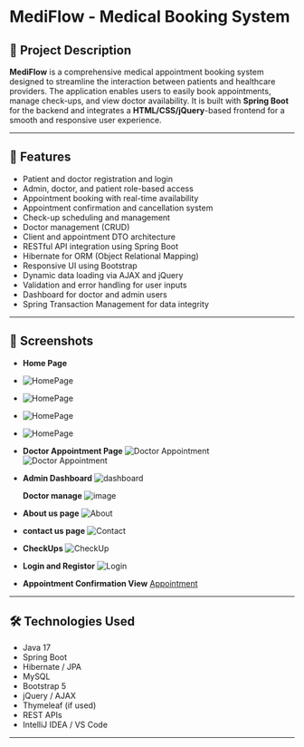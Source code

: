 # MediFlow - Medical Booking System

## 📌 Project Description
**MediFlow** is a comprehensive medical appointment booking system designed to streamline the interaction between patients and healthcare providers. The application enables users to easily book appointments, manage check-ups, and view doctor availability. It is built with **Spring Boot** for the backend and integrates a **HTML/CSS/jQuery**-based frontend for a smooth and responsive user experience.

---

## 🚀 Features

- Patient and doctor registration and login
- Admin, doctor, and patient role-based access
- Appointment booking with real-time availability
- Appointment confirmation and cancellation system
- Check-up scheduling and management
- Doctor management (CRUD)
- Client and appointment DTO architecture
- RESTful API integration using Spring Boot
- Hibernate for ORM (Object Relational Mapping)
- Responsive UI using Bootstrap
- Dynamic data loading via AJAX and jQuery
- Validation and error handling for user inputs
- Dashboard for doctor and admin users
- Spring Transaction Management for data integrity

---

## 📸 Screenshots

- **Home Page**
- ![HomePage](https://github.com/nimilamudalige/Medical_Booking_System/blob/ef39b162d5663a9aa85d990fe5a8f10ab9bb21e0/Screenshot%20(70).png)
- ![HomePage](https://github.com/nimilamudalige/Medical_Booking_System/blob/ef39b162d5663a9aa85d990fe5a8f10ab9bb21e0/Screenshot%20(71).png)
- ![HomePage](https://github.com/nimilamudalige/Medical_Booking_System/blob/ef39b162d5663a9aa85d990fe5a8f10ab9bb21e0/Screenshot%20(72).png)
- ![HomePage](https://github.com/nimilamudalige/Medical_Booking_System/blob/ef39b162d5663a9aa85d990fe5a8f10ab9bb21e0/Screenshot%20(73).png)

- **Doctor Appointment Page**
![Doctor Appointment](https://github.com/nimilamudalige/Medical_Booking_System/blob/786d4bd75c86a59c4d61cfb479f06134b4ede97b/Screenshot%20(80).png)
![Doctor Appointment](https://github.com/nimilamudalige/Medical_Booking_System/blob/786d4bd75c86a59c4d61cfb479f06134b4ede97b/Screenshot%20(81).png)

- **Admin Dashboard**
  ![dashboard](https://github.com/nimilamudalige/Medical_Booking_System/blob/17bb404e7c278d32feb47df9476360dc110ae0c1/Screenshot%20(85).png)

   **Doctor manage**
  ![image](https://github.com/nimilamudalige/Medical_Booking_System/blob/4dc7d6ea69909356db28c4263c2ff2adb352d55d/Screenshot%20(87).png)
- **About us page**
  ![About](https://github.com/nimilamudalige/Medical_Booking_System/blob/786d4bd75c86a59c4d61cfb479f06134b4ede97b/Screenshot%20(79).png)
- **contact us page**
  ![Contact](https://github.com/nimilamudalige/Medical_Booking_System/blob/786d4bd75c86a59c4d61cfb479f06134b4ede97b/Screenshot%20(78).png)
  
- **CheckUps**
  ![CheckUp](https://github.com/nimilamudalige/Medical_Booking_System/blob/4dc7d6ea69909356db28c4263c2ff2adb352d55d/Screenshot%20(88).png)
  
- **Login and Registor**
![Login](https://github.com/nimilamudalige/Medical_Booking_System/blob/17bb404e7c278d32feb47df9476360dc110ae0c1/Screenshot%20(83).png)

  
- **Appointment Confirmation View**
  [Appointment](https://github.com/nimilamudalige/Medical_Booking_System/blob/17bb404e7c278d32feb47df9476360dc110ae0c1/Screenshot%20(82).png)
  
  
---

## 🛠️ Technologies Used

- Java 17
- Spring Boot
- Hibernate / JPA
- MySQL
- Bootstrap 5
- jQuery / AJAX
- Thymeleaf (if used)
- REST APIs
- IntelliJ IDEA / VS Code

---
